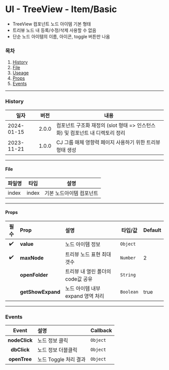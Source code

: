 # UI - TreeView - Item/Basic

-   TreeView 컴포넌트 노드 아이템 기본 형태
-   트리뷰 노드 내 등록/수정/삭제 사용할 수 없음
-   단순 노드 아이템의 이름, 아이콘, toggle 버튼만 나옴

### 목차

1. [History](#history)
2. [File](#file)
3. [Useage](#useage)
4. [Props](#props)
5. [Events](#events)

---

### History

| 일자       | 버전  | 내용                                                                           |
| ---------- | ----- | ------------------------------------------------------------------------------ |
| 2024-01-15 | 2.0.0 | 컴포넌트 구조화 재정의 (slot 형태 => 인스턴스 화) 및 컴포넌트 내 디렉토리 정리 |
| 2023-11-21 | 1.0.0 | CJ 그룹 매체 영향력 페이지 사용하기 위한 트리뷰 형태 생성                      |

---

#### File

| 파일명 | 타입  | 설명                     |
| ------ | ----- | ------------------------ |
| index  | index | 기본 노드아이템 컴포넌트 |

---

#### Props

|        필수        | Prop              | 설명                              | 타입/값   | Default |
| :----------------: | :---------------- | :-------------------------------- | --------- | ------- |
| :heavy_check_mark: | **value**         | 노드 아이템 정보                  | `Object`  |         |
| :heavy_check_mark: | **maxNode**       | 트리뷰 노드 표현 최대 갯수        | `Number`  | 2       |
|                    | **openFolder**    | 트리뷰 내 열린 폴더의 code값 공유 | `String`  |         |
|                    | **getShowExpand** | 노드 아이템 내부 expand 영역 처리 | `Boolean` | true    |

---

### Events

|     Event     | 설명                  | Callback     |
| :-----------: | :-------------------- | :----------- |
| **nodeClick** | 노드 정보 클릭        | `Object`<br> |
|  **dbClick**  | 노드 정보 더블클릭    | `Object`<br> |
| **openTree**  | 노드 Toggle 처리 결과 | `Object`<br> |
